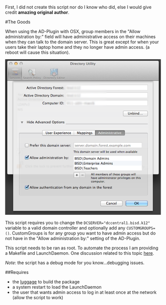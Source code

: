 First, I did not create this script nor do I know who did, else I would give credit **amazing original author**.

#The Goods

When using the AD-Plugin with OSX, group members in the "Allow administration by:" field will have administrative access on their machines when they can talk to the domain server. This is great except for when your users take their laptop home and they no longer have admin access. (a reboot will cause this situation).

![scripts](LocalAdminMembershipUpdater/ad-plugin.png)

This script requires you to change the ``DCSERVER="dccentral1.bisd.k12"`` variable to a valid domain controller and optionally add any ``CUSTOMGROUPS=()``. CustomGroups is for any group you want to have admin access but do not have in the "Allow administration by:" setting of the AD-Plugin.

This script needs to be ran as root. To automate the process I am providing a Makefile and LaunchDaemon. One discussion related to this topic [here](https://groups.google.com/forum/?fromgroups#!topic/macenterprise/wOM_KTnLr7A). 

_Note_: the script has a debug mode for you know...debugging issues.

##Requires

* the [luggage](https://github.com/unixorn/luggage) to build the package
* a system restart to load the LaunchDaemon
* the user that wants admin access to log in at least once at the network (allow the script to work)